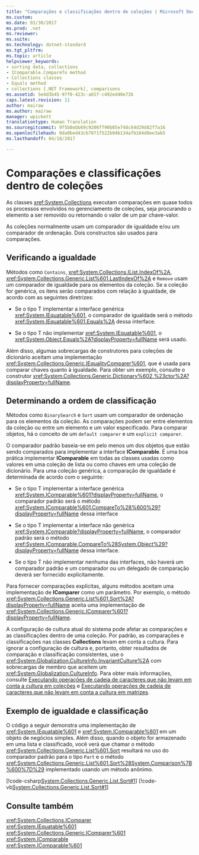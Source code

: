 ```yaml
---
title: "Comparações e classificações dentro de coleções | Microsoft Docs"
ms.custom: 
ms.date: 03/30/2017
ms.prod: .net
ms.reviewer: 
ms.suite: 
ms.technology: dotnet-standard
ms.tgt_pltfrm: 
ms.topic: article
helpviewer_keywords:
- sorting data, collections
- IComparable.CompareTo method
- Collections classes
- Equals method
- collections [.NET Framework], comparisons
ms.assetid: 5e4d3b45-97f0-423c-a65f-c492ed40e73b
caps.latest.revision: 11
author: mairaw
ms.author: mairaw
manager: wpickett
translationtype: Human Translation
ms.sourcegitcommit: 9f5b8ebb69c9206ff90b05e748c64d29d82f7a16
ms.openlocfilehash: 0da0bed43cb7871f522b94b134afb164d8ee3ab5
ms.lasthandoff: 04/18/2017

---
```

# <a name="comparisons-and-sorts-within-collections"></a>Comparações e classificações dentro de coleções
As classes <xref:System.Collections> executam comparações em quase todos os processos envolvidos no gerenciamento de coleções, seja procurando o elemento a ser removido ou retornando o valor de um par chave-valor.  
  
 As coleções normalmente usam um comparador de igualdade e/ou um comparador de ordenação. Dois constructos são usados para comparações.  
  
<a name="BKMK_Checkingforequality"></a>   
## <a name="checking-for-equality"></a>Verificando a igualdade  
 Métodos como `Contains`, <xref:System.Collections.IList.IndexOf%2A>, <xref:System.Collections.Generic.List%601.LastIndexOf%2A> e `Remove` usam um comparador de igualdade para os elementos da coleção. Se a coleção for genérica, os itens serão comparados com relação à igualdade, de acordo com as seguintes diretrizes:  
  
-   Se o tipo T implementar a interface genérica <xref:System.IEquatable%601>, o comparador de igualdade será o método <xref:System.IEquatable%601.Equals%2A> dessa interface.  
  
-   Se o tipo T não implementar <xref:System.IEquatable%601>, o <xref:System.Object.Equals%2A?displayProperty=fullName> será usado.  
  
 Além disso, algumas sobrecargas de construtores para coleções de dicionário aceitam uma implementação <xref:System.Collections.Generic.IEqualityComparer%601>, que é usada para comparar chaves quanto à igualdade. Para obter um exemplo, consulte o construtor <xref:System.Collections.Generic.Dictionary%602.%23ctor%2A?displayProperty=fullName>.  
  
<a name="BKMK_Determiningsortorder"></a>   
## <a name="determining-sort-order"></a>Determinando a ordem de classificação  
 Métodos como `BinarySearch` e `Sort` usam um comparador de ordenação para os elementos da coleção. As comparações podem ser entre elementos da coleção ou entre um elemento e um valor especificado. Para comparar objetos, há o conceito de um `default comparer` e um `explicit comparer`.  
  
 O comparador padrão baseia-se em pelo menos um dos objetos que estão sendo comparados para implementar a interface **IComparable**. É uma boa prática implementar **IComparable** em todas as classes usadas como valores em uma coleção de lista ou como chaves em uma coleção de dicionário. Para uma coleção genérica, a comparação de igualdade é determinada de acordo com o seguinte:  
  
-   Se o tipo T implementar a interface genérica <xref:System.IComparable%601?displayProperty=fullName>, o comparador padrão será o método <xref:System.IComparable%601.CompareTo%28%600%29?displayProperty=fullName> dessa interface  
  
-   Se o tipo T implementar a interface não genérica <xref:System.IComparable?displayProperty=fullName>, o comparador padrão será o método <xref:System.IComparable.CompareTo%28System.Object%29?displayProperty=fullName> dessa interface.  
  
-   Se o tipo T não implementar nenhuma das interfaces, não haverá um comparador padrão e um comparador ou um delegado de comparação deverá ser fornecido explicitamente.  
  
 Para fornecer comparações explícitas, alguns métodos aceitam uma implementação de **IComparer** como um parâmetro. Por exemplo, o método <xref:System.Collections.Generic.List%601.Sort%2A?displayProperty=fullName> aceita uma implementação de <xref:System.Collections.Generic.IComparer%601?displayProperty=fullName>.  
  
 A configuração de cultura atual do sistema pode afetar as comparações e as classificações dentro de uma coleção. Por padrão, as comparações e classificações nas classes **Collections** levam em conta a cultura. Para ignorar a configuração de cultura e, portanto, obter resultados de comparação e classificação consistentes, use o <xref:System.Globalization.CultureInfo.InvariantCulture%2A> com sobrecargas de membro que aceitem um <xref:System.Globalization.CultureInfo>. Para obter mais informações, consulte [Executando operações de cadeia de caracteres que não levam em conta a cultura em coleções](../../../docs/standard/globalization-localization/performing-culture-insensitive-string-operations-in-collections.md) e [Executando operações de cadeia de caracteres que não levam em conta a cultura em matrizes](../../../docs/standard/globalization-localization/performing-culture-insensitive-string-operations-in-arrays.md).  
  
<a name="BKMK_Equalityandsortexample"></a>   
## <a name="equality-and-sort-example"></a>Exemplo de igualdade e classificação  
 O código a seguir demonstra uma implementação de <xref:System.IEquatable%601> e <xref:System.IComparable%601> em um objeto de negócios simples. Além disso, quando o objeto for armazenado em uma lista e classificado, você verá que chamar o método <xref:System.Collections.Generic.List%601.Sort> resultará no uso do comparador padrão para o tipo `Part` e o método <xref:System.Collections.Generic.List%601.Sort%28System.Comparison%7B%600%7D%29> implementado usando um método anônimo.  
  
 [!code-csharp[System.Collections.Generic.List.Sort#1](../../../samples/snippets/csharp/VS_Snippets_CLR_System/system.collections.generic.list.sort/cs/program.cs#1)]
 [!code-vb[System.Collections.Generic.List.Sort#1](../../../samples/snippets/visualbasic/VS_Snippets_CLR_System/system.collections.generic.list.sort/vb/module1.vb#1)]  
  
## <a name="see-also"></a>Consulte também  
 <xref:System.Collections.IComparer>   
 <xref:System.IEquatable%601>   
 <xref:System.Collections.Generic.IComparer%601>   
 <xref:System.IComparable>   
 <xref:System.IComparable%601>
